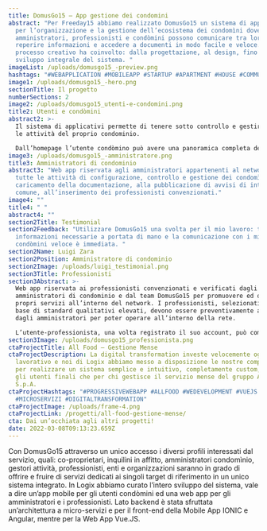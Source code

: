 ```yaml
---
title: DomusGo15 – App gestione dei condomini
abstract: "Per Freeday15 abbiamo realizzato DomusGo15 un sistema di applicativi
  per l’organizzazione e la gestione dell’ecosistema dei condomìni dove
  amministratori, professionisti e condòmini possono comunicare tra loro,
  reperire informazioni e accedere a documenti in modo facile e veloce. L’intero
  processo creativo ha coinvolto: dalla progettazione, al design, fino allo
  sviluppo integrale del sistema. "
imageList: /uploads/domusgo15_-preview.png
hashtags: "#WEBAPPLICATION #MOBILEAPP #STARTUP #APARTMENT #HOUSE #COMMUNITY "
image1: /uploads/domusgo15_-hero.png
sectionTitle: Il progetto
numberSections: 2
image2: /uploads/domusgo15_utenti-e-condomini.png
title2: Utenti e condòmini
abstract2: >-
  Il sistema di applicativi permette di tenere sotto controllo e gestire tutte
  le attività del proprio condominio. 

  Dall’homepage l’utente condòmino può avere una panoramica completa dell’attività condominiale: consultare documenti e avvisi caricati dal proprio amministratore, visualizzare l’area marketplace dedicata all’offerta di servizi professionali, consultare le richieste fatte ai professionisti, accettare o rifiutare i preventivi ricevuti.
image3: /uploads/domusgo15_-amministratore.png
title3: Amministratori di condominio
abstract3: "Web app riservata agli amministratori appartenenti al network per
  tutte le attività di configurazione, controllo e gestione dei condomìni: dal
  caricamento della documentazione, alla pubblicazione di avvisi di interesse
  comune, all’inserimento dei professionisti convenzionati."
image4: ""
title4: " "
abstract4: ""
section2Title: Testimonial
section2Feedback: "Utilizzare DomusGo15 una svolta per il mio lavoro: tutte le
  informazioni necessarie a portata di mano e la comunicazione con i miei
  condòmini veloce è immediata. "
section2Name: Luigi Zara
section2Position: Amministratore di condominio
section2Image: /uploads/luigi_testimonial.png
section3Title: Professionisti
section3Abstract: >-
  Web app riservata ai professionisti convenzionati e verificati dagli
  amministratori di condominio e dal team DomusGo15 per promuovere ed offrire i
  propri servizi all’interno del network. I professionisti, selezionati sulla
  base di standard qualitativi elevati, devono essere preventivamente approvati
  dagli amministratori per poter operare all’interno della rete.

  L’utente-professionista, una volta registrato il suo account, può compilare la propria scheda profilo visibile ai condomìni, descrivere le proprie attività, approfondire i servizi offerti, proporre sconti e promozioni e fornire preventivi.
section3Image: /uploads/domusgo15_professionista.png
ctaProjectTitle: All Food – Gestione Mense
ctaProjectDescription: La digital transformation investe velocemente ogni ambito
  lavorativo e noi di Logix abbiamo messo a disposizione le nostre competenze
  per realizzare un sistema semplice e intuitivo, completamente custom, sia per
  gli utenti finali che per chi gestisce il servizio mense del gruppo All Food
  S.p.A.
ctaProjectHashtags: "#PROGRESSIVEWEBAPP #ALLFOOD #WEDEVELOPMENT #VUEJS
  #MICROSERVIZI #DIGITALTRANSFORMATION"
ctaProjectImage: /uploads/frame-4.png
ctaProjectLink: /progetti/all-food-gestione-mense/
cta: Dai un’occhiata agli altri progetti!
date: 2022-03-08T09:13:23.659Z
---
```

Con DomusGo15 attraverso un unico accesso i diversi profili interessati dal servizio, quali: co-proprietari, inquilini in affitto, amministratori condomìnio, gestori attività, professionisti, enti e organizzazioni saranno in grado di offrire e fruire di servizi dedicati ai singoli target di riferimento in un unico sistema integrato.
In Logix abbiamo curato l’intero sviluppo del sistema, vale a dire un’app mobile per gli utenti condòmini ed una web app per gli amministratori e i professionisti.
Lato backend è stata sfruttata un’architettura a micro-servizi e per il front-end della Mobile App IONIC e Angular, mentre per la Web App Vue.JS.